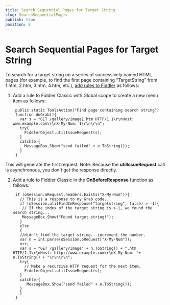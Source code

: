 ```yaml
---
title: Search Sequential Pages for Target String 
slug: SearchSequentialPages
publish: true
position: 8
---
```


Search Sequential Pages for Target String
=========================================

To search for a target string on a series of successively named HTML pages (for example, to find the first page containing "TargetString" from 1.htm, 2.htm, 3.htm, 4.htm, etc.), [add rules to Fiddler][1] as follows:

1. Add a rule to Fiddler Classic with Global scope to create a new menu item as follows:

		public static ToolsAction("Find page containing search string") 
		function doGrab(){ 
		  var s = "GET /gallery/image1.htm HTTP/1.1\r\nHost: www.example.com\r\nX-My-Num: 1\r\n\r\n"; 
		  try{ 
			FiddlerObject.utilIssueRequest(s); 
		  } 
		  catch(e){ 
			MessageBox.Show("send failed" + e.ToString()); 
		  } 
		}

  This will generate the first request. Note: Because the **utilIssueRequest** call is asynchronous, you don't get the response directly.

2. Add a rule to Fiddler Classic in the **OnBeforeResponse** function as follows:

		if (oSession.oRequest.headers.Exists("X-My-Num")){ 
		  // This is a response to my Grab code... 
		  if (oSession.utilFindInResponse("targetstring", false) > -1){ 
		   // If the index of the target string is >-1, we found the search string...  
		   MessageBox.Show("Found target string!");
		  } 
		  else 
		  { 
		  //didn't find the target string.  increment the number. 
		  var n = int.parse(oSession.oRequest["X-My-Num"]); 
		  n++; 
		  var s = "GET /gallery/image" + n.ToString() + ".htm HTTP/1.1\r\nHost: http://www.example.com\r\nX-My-Num: "+ n.ToString() + "\r\n\r\n"; 
		  try{ 
			// Make a recursive HTTP request for the next item.
			FiddlerObject.utilIssueRequest(s); 
		  } 
		  catch(e){ 
			 MessageBox.Show("send failed" + e.ToString()); 
		  } 
		  } 
		}


[1]: ../../Extend-Fiddler/AddRules